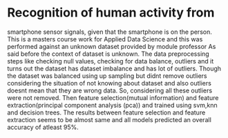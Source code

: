# Recognition of human activity from
smartphone sensor signals, given that the smartphone is on the person.
This is a masters course work for Applied Data Science and this was performed against an unknown dataset provided by module professor
As said before the context of dataset is unknown. The data preprocessing steps like checking null values, checking for data balance, outliers and it turns out the dataset has dataset imbalance and has lot of outliers. Though the dataset was balanced using up sampling but didnt remove outliers considering the situation of not knowing about dataset and also outliers doesnt mean that they are wrong data. So, considering all these outliers were not removed.
Then feature selection(mutual information) and feature extraction(principal component analysis (pca)) and trained using svm,knn and decision trees. The results between feature selection and feature extraction seems to be almost same and all models predicted an overall accuracy of atleast 95%.
